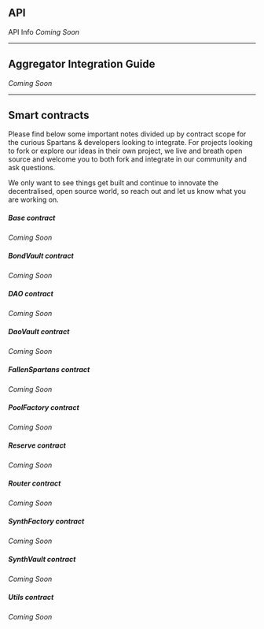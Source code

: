 ## API

API Info *Coming Soon*

---

## Aggregator Integration Guide

*Coming Soon*

---

## Smart contracts

Please find below some important notes divided up by contract scope for the curious Spartans & developers looking to integrate.
For projects looking to fork or explore our ideas in their own project, we live and breath open source and welcome you to both fork and integrate in our community and ask questions. 

We only want to see things get built and continue to innovate the decentralised, open source world, so reach out and let us know what you are working on.

##### Base contract

*Coming Soon*

##### BondVault contract

*Coming Soon*

##### DAO contract

*Coming Soon*

##### DaoVault contract

*Coming Soon*

##### FallenSpartans contract

*Coming Soon*

##### PoolFactory contract

*Coming Soon*

##### Reserve contract

*Coming Soon*

##### Router contract

*Coming Soon*

##### SynthFactory contract

*Coming Soon*

##### SynthVault contract

*Coming Soon*

##### Utils contract

*Coming Soon*